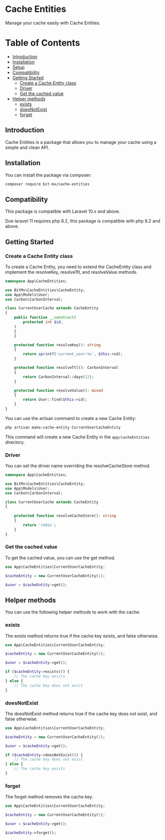# Cache Entities

Manage your cache easily with Cache Entities.

Table of Contents
=================

* [Introduction](#introduction)
* [Installation](#installation)
* [Setup](#setup)
* [Compatibility](#compatibility)
* [Getting Started](#getting-started)
  * [Create a Cache Entity class](#create-a-cache-entity-class)
  * [Driver](#driver)
  * [Get the cached value](#get-the-cached-value)
* [Helper methods](#helper-methods)
  * [exists](#exists)
  * [doesNotExist](#doesnotexist)
  * [forget](#forget)



## Introduction

Cache Entities is a package that allows you to manage your cache using a simple and clean API.

## Installation

You can install the package via composer:

```bash
composer require bit-mx/cache-entities
```

## Compatibility

This package is compatible with Laravel 10.x and above.

Due laravel 11 requires php 8.2, this package is compatible with php 8.2 and above.

## Getting Started

### Create a Cache Entity class

To create a Cache Entity, you need to extend the CacheEntity class and implement the resolveKey, resolveTtl, and
resolveValue methods.

```php
namespace App\CacheEntities;

use BitMx\CacheEntities\CacheEntity;
use App\Models\User;
use Carbon\CarbonInterval;

class CurrentUserCache extends CacheEntity
{
    public function __construct(
        protected int $id,
    )
    {
    }

    protected function resolveKey(): string
    {
        return sprintf('current_user:%s', $this->id);
    }

    protected function resolveTtl(): CarbonInterval
    {
        return CarbonInterval::days(12);
    }

    protected function resolveValue(): mixed
    {
        return User::find($this->id);
    }
}
```

You can use the artisan command to create a new Cache Entity:

```bash
php artisan make:cache-entity CurrentUserCacheEntity
```

This command will create a new Cache Entity in the `app/cacheEntities` directory.

### Driver

You can set the driver name overriding the resolveCacheStore method.

```php
namespace App\CacheEntities;

use BitMx\CacheEntities\CacheEntity;
use App\Models\User;
use Carbon\CarbonInterval;

class CurrentUserCache extends CacheEntity
{
    
    protected function resolveCacheStore(): string
    {
        return 'redis';
    }
}
```

### Get the cached value 

To get the cached value, you can use the get method.

```php
use App\CacheEntities\CurrentUserCacheEntity;

$cacheEntity = new CurrentUserCacheEntity(1);

$user = $cacheEntity->get();
```

## Helper methods

You can use the following helper methods to work with the cache:

### exists

The exists method returns true if the cache key exists, and false otherwise.

```php
use App\CacheEntities\CurrentUserCacheEntity;

$cacheEntity = new CurrentUserCacheEntity(1);

$user = $cacheEntity->get();

if ($cacheEntity->exists()) {
    // The cache key exists
} else {
    // The cache key does not exist
}
```

### doesNotExist

The doesNotExist method returns true if the cache key does not exist, and false otherwise.

```php
use App\CacheEntities\CurrentUserCacheEntity;

$cacheEntity = new CurrentUserCacheEntity(1);

$user = $cacheEntity->get();

if ($cacheEntity->doesNotExist()) {
    // The cache key does not exist
} else {
    // The cache key exists
}
```

### forget

The forget method removes the cache key.

```php
use App\CacheEntities\CurrentUserCacheEntity;

$cacheEntity = new CurrentUserCacheEntity(1);

$user = $cacheEntity->get();

$cacheEntity->forget();
```
